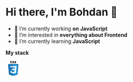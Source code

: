 <h1> Hi there, I'm Bohdan 👋 </h1>
<ul>
<li> 🔭 I’m currently working <b> on JavaScript </b> </li>
<li> 👀 I’m interested in  <b> everything about Frontend </b> </li>
<li> 🌱 I’m currently learning  <b> JavaScript </b> </li>
</ul>

<b> My stack </b>

<img src="css.png" width="40" height="40">

